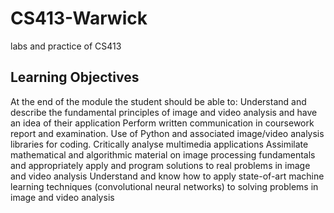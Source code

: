 # CS413-Warwick
labs and practice of CS413

## Learning Objectives

At the end of the module the student should be able to:
Understand and describe the fundamental principles of image and video analysis and have an idea of their application
Perform written communication in coursework report and examination. Use of Python and associated image/video analysis libraries for coding. Critically analyse multimedia applications
Assimilate mathematical and algorithmic material on image processing fundamentals and appropriately apply and program solutions to real problems in image and video analysis
Understand and know how to apply state-of-art machine learning techniques (convolutional neural networks) to solving problems in image and video analysis
